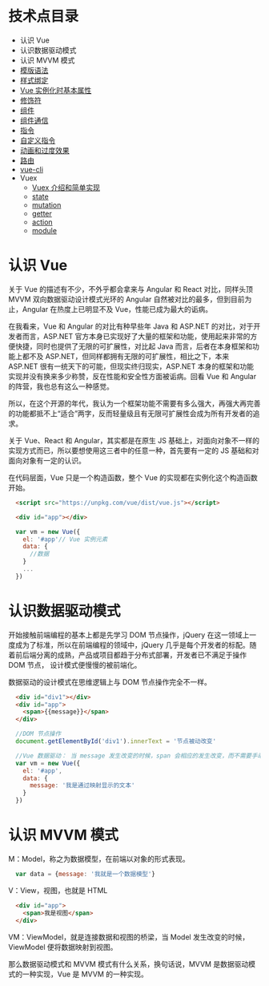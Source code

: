 # 技术点目录
- 认识 Vue
- 认识数据驱动模式
- 认识 MVVM 模式
- [模版语法](https://github.com/CoyleCyq/Learning-notes/tree/master/Vue/VueBasic/TemplateSyntax)
- [样式绑定](https://github.com/CoyleCyq/Learning-notes/tree/master/Vue/VueBasic/StyleBinding)
- [Vue 实例化时基本属性](https://github.com/CoyleCyq/Learning-notes/tree/master/Vue/VueBasic/VueBasicOptions)
- [修饰符](https://github.com/CoyleCyq/Learning-notes/tree/master/Vue/VueBasic/Modifiers)
- [组件](https://github.com/CoyleCyq/Learning-notes/tree/master/Vue/VueBasic/Component)
- [组件通信](https://github.com/CoyleCyq/Learning-notes/tree/master/Vue/VueBasic/Communication)
- [指令](https://github.com/CoyleCyq/Learning-notes/tree/master/Vue/VueBasic/TemplateSyntax#指令)
- [自定义指令](https://github.com/CoyleCyq/Learning-notes/tree/master/Vue/VueBasic/Directive)
- [动画和过度效果](https://github.com/CoyleCyq/Learning-notes/tree/master/Vue/VueBasic/Transition)
- [路由](https://github.com/CoyleCyq/Learning-notes/tree/master/Vue/VueBasic/Router)
- [vue-cli](https://github.com/CoyleCyq/Learning-notes/tree/master/Vue/VueBasic/Vuecli)
- Vuex
  - [Vuex 介绍和简单实现](https://github.com/CoyleCyq/Learning-notes/tree/master/Vue/VueBasic/Vuex)
  - [state](https://github.com/CoyleCyq/Learning-notes/tree/master/Vue/VueBasic/Vuex/state)
  - [mutation](https://github.com/CoyleCyq/Learning-notes/tree/master/Vue/VueBasic/Vuex/mutation)
  - [getter](https://github.com/CoyleCyq/Learning-notes/tree/master/Vue/VueBasic/Vuex/getter)
  - [action](https://github.com/CoyleCyq/Learning-notes/tree/master/Vue/VueBasic/Vuex/action)
  - [module](https://github.com/CoyleCyq/Learning-notes/tree/master/Vue/VueBasic/Vuex/module)

# 认识 Vue
关于 Vue 的描述有不少，不外乎都会拿来与 Angular 和 React 对比，同样头顶 MVVM 双向数据驱动设计模式光环的 Angular 自然被对比的最多，但到目前为止，Angular 在热度上已明显不及 Vue，性能已成为最大的诟病。

在我看来，Vue 和 Angular 的对比有种早些年 Java 和 ASP.NET 的对比，对于开发者而言，ASP.NET 官方本身已实现好了大量的框架和功能，使用起来非常的方便快捷，同时也提供了无限的可扩展性，对比起 Java 而言，后者在本身框架和功能上都不及 ASP.NET，但同样都拥有无限的可扩展性，相比之下，本来 ASP.NET 很有一统天下的可能，但现实终归现实，ASP.NET 本身的框架和功能实现并没有换来多少称赞，反在性能和安全性方面被诟病。回看 Vue 和 Angular 的阵营，我也总有这么一种感觉。

所以，在这个开源的年代，我认为一个框架功能不需要有多么强大，再强大再完善的功能都抵不上“适合”两字，反而轻量级且有无限可扩展性会成为所有开发者的追求。

关于 Vue、React 和 Angular，其实都是在原生 JS 基础上，对面向对象不一样的实现方式而已，所以要想使用这三者中的任意一种，首先要有一定的 JS 基础和对面向对象有一定的认识。

在代码层面，Vue 只是一个构造函数，整个 Vue 的实现都在实例化这个构造函数开始。
``` html
  <script src="https://unpkg.com/vue/dist/vue.js"></script>
```
``` html
  <div id="app"></div>
```
``` javascript
  var vm = new Vue({
    el: '#app'// Vue 实例元素
    data: {
      //数据
    }
    ...
  })
```

# 认识数据驱动模式
开始接触前端编程的基本上都是先学习 DOM 节点操作，jQuery 在这一领域上一度成为了标准，所以在前端编程的领域中，jQuery 几乎是每个开发者的标配。随着前后端分离的成熟，产品或项目都趋于分布式部署，开发者已不满足于操作 DOM 节点， 设计模式便慢慢的被前端化。

数据驱动的设计模式在思维逻辑上与 DOM 节点操作完全不一样。

``` html
  <div id="div1"></div>
  <div id="app">
    <span>{{message}}</span>
  </div>
```
``` javascript
  //DOM 节点操作
  document.getElementById('div1').innerText = '节点被动改变'  

  //Vue 数据驱动： 当 message 发生改变的时候，span 会相应的发生改变，而不需要手动去改变 span。
  var vm = new Vue({
    el: '#app',
    data: {
      message: '我是通过映射显示的文本'
    }
  })

```

# 认识 MVVM 模式
M：Model，称之为数据模型，在前端以对象的形式表现。
``` javascript
  var data = {message: '我就是一个数据模型'}
```
V：View，视图，也就是 HTML
``` html
  <div id="app">
    <span>我是视图</span>
  </div>
```
VM：ViewModel，就是连接数据和视图的桥梁，当 Model 发生改变的时候，ViewModel 便将数据映射到视图。

那么数据驱动模式和 MVVM 模式有什么关系，换句话说，MVVM 是数据驱动模式的一种实现，Vue 是 MVVM 的一种实现。
